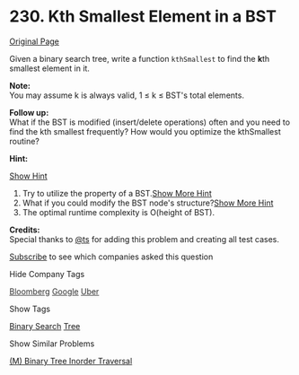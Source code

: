 # 230. Kth Smallest Element in a BST

[Original Page](https://leetcode.com/problems/kth-smallest-element-in-a-bst/)

Given a binary search tree, write a function `kthSmallest` to find the **k**th smallest element in it.

**Note:**  
You may assume k is always valid, 1 ≤ k ≤ BST's total elements.

**Follow up:**  
What if the BST is modified (insert/delete operations) often and you need to find the kth smallest frequently? How would you optimize the kthSmallest routine?

**Hint:**

[Show Hint](#)

1.  Try to utilize the property of a BST.[Show More Hint](#)
2.  What if you could modify the BST node's structure?[Show More Hint](#)
3.  The optimal runtime complexity is O(height of BST).

**Credits:**  
Special thanks to [@ts](https://leetcode.com/discuss/user/ts) for adding this problem and creating all test cases.

<div>

[Subscribe](/subscribe/) to see which companies asked this question

</div>

<div>

<div id="company_tags" class="btn btn-xs btn-warning">Hide Company Tags</div>

<span class="hidebutton" style="display: inline; opacity: 0.895078;">[Bloomberg](/company/bloomberg/) [Google](/company/google/) [Uber](/company/uber/)</span></div>

<div>

<div id="tags" class="btn btn-xs btn-warning">Show Tags</div>

<span class="hidebutton">[Binary Search](/tag/binary-search/) [Tree](/tag/tree/)</span></div>

<div>

<div id="similar" class="btn btn-xs btn-warning">Show Similar Problems</div>

<span class="hidebutton">[(M) Binary Tree Inorder Traversal](/problems/binary-tree-inorder-traversal/)</span></div>